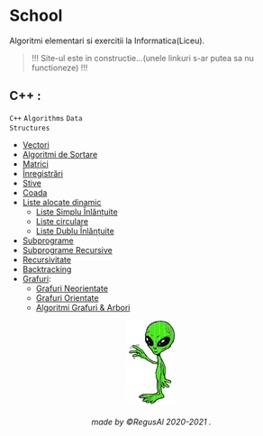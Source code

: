# School

Algoritmi elementari si exercitii la Informatica(Liceu).
<br>
<blockquote>
!!! Site-ul este in constructie...(unele linkuri s-ar putea sa nu functioneze) !!!
</blockquote>

##  C++ :
<code class="language-plaintext highlighter-rouge">C++</code> <code class="language-plaintext highlighter-rouge">Algorithms</code> <code class="language-plaintext highlighter-rouge">Data Structures</code>

- [Vectori]()
- [Algoritmi de Sortare]()
- [Matrici]()
- [Înregistrări]()
- [Stive]()
- [Coada]()
- [Liste alocate dinamic]()
    * [Liste Simplu Înlănțuite]()
    * [Liste circulare]()
    * [Liste Dublu Înlănțuite]()
- [Subprograme]()
- [Subprograme Recursive]()
- [Recursivitate]()
- [Backtracking](https://github.com/RegusAl/School/tree/main/Backtracking)
- [Grafuri](https://github.com/RegusAl/School/tree/main/Grafuri): 
     * [Grafuri Neorientate](https://github.com/RegusAl/School/tree/main/Grafuri/Grafuri%20neorientate)
     * [Grafuri Orientate](https://github.com/RegusAl/School/tree/main/Grafuri/Grafuri%20orientate)
     * [Algoritmi Grafuri & Arbori](https://github.com/RegusAl/School/tree/main/Grafuri/Algoritmi%20Grafuri%20%26%20Arbori)

    

<p align="center">
<img src="https://raw.githubusercontent.com/RegusAl/School/main/Website/alien.gif" height="150px">
</p>
<h6 align="center"> made by  ©RegusAl 2020-2021 .</h6>

